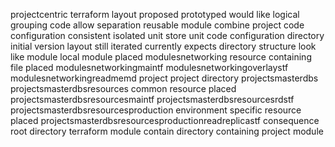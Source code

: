 projectcentric terraform layout proposed prototyped would like logical grouping code allow separation reusable module combine project code configuration consistent isolated unit store unit code configuration directory initial version layout still iterated currently expects directory structure look like module local module placed modulesnetworking resource containing file placed modulesnetworkingmaintf modulesnetworkingoverlaystf modulesnetworkingreadmemd project project directory projectsmasterdbs projectsmasterdbsresources common resource placed projectsmasterdbsresourcesmaintf projectsmasterdbsresourcesrdstf projectsmasterdbsresourcesproduction environment specific resource placed projectsmasterdbsresourcesproductionreadreplicastf consequence root directory terraform module contain directory containing project module